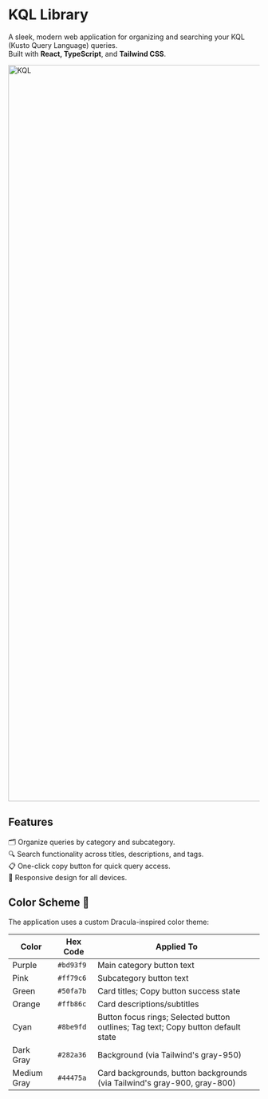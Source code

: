 # KQL Library 

A sleek, modern web application for organizing and searching your KQL (Kusto Query Language) queries.\
Built with **React, TypeScript**, and **Tailwind CSS**.

<img width="1475" alt="KQL" src="https://github.com/user-attachments/assets/3fc8367f-9ab5-47b8-995b-0e0f2e79cbc4" />

## Features
🗂️  Organize queries by category and subcategory.\
🔍  Search functionality across titles, descriptions, and tags.\
📋  One-click copy button for quick query access.\
📱  Responsive design for all devices.

## Color Scheme 🎨

The application uses a custom Dracula-inspired color theme:

| Color | Hex Code | Applied To |
|-------|----------|------------|
| Purple | `#bd93f9` | Main category button text |
| Pink | `#ff79c6` | Subcategory button text |
| Green | `#50fa7b` | Card titles; Copy button success state |
| Orange | `#ffb86c` | Card descriptions/subtitles |
| Cyan | `#8be9fd` | Button focus rings; Selected button outlines; Tag text; Copy button default state |
| Dark Gray | `#282a36` | Background (via Tailwind's gray-950) |
| Medium Gray | `#44475a` | Card backgrounds, button backgrounds (via Tailwind's gray-900, gray-800) |
